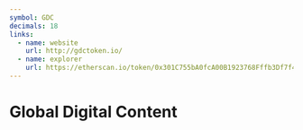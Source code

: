 ```yaml
---
symbol: GDC
decimals: 18
links:
  - name: website
    url: http://gdctoken.io/
  - name: explorer
    url: https://etherscan.io/token/0x301C755bA0fcA00B1923768Fffb3Df7f4E63aF31
---
```


# Global Digital Content
